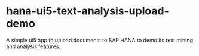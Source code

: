 # hana-ui5-text-analysis-upload-demo
A simple ui5 app to upload documents to SAP HANA to demo its text mining and analysis features.
